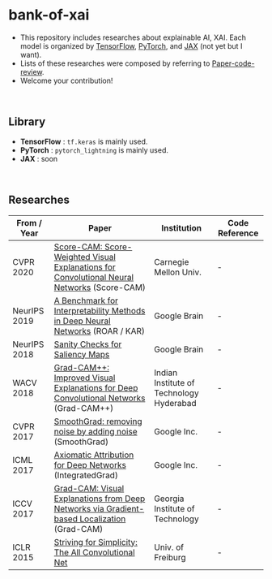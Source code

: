 # bank-of-xai

- This repository includes researches about explainable AI, XAI. Each model is organized by [TensorFlow](https://github.com/tensorflow/tensorflow), [PyTorch](https://github.com/pytorch/pytorch), and [JAX](https://github.com/google/jax) (not yet but I want). 
- Lists of these researches were composed by referring to [Paper-code-review](https://github.com/rlatjcj/Paper-code-review).
- Welcome your contribution!

<br>

## Library
- **TensorFlow** : `tf.keras` is mainly used.
- **PyTorch** : `pytorch_lightning` is mainly used.
- **JAX** : soon

<br>

## Researches
| From / Year | Paper | Institution | Code Reference |
| --- | --- | --- | --- |
| CVPR 2020 | [Score-CAM: Score-Weighted Visual Explanations for Convolutional Neural Networks](https://arxiv.org/abs/1910.01279) (Score-CAM) | Carnegie Mellon Univ. | - |
| NeurIPS 2019 | [A Benchmark for Interpretability Methods in Deep Neural Networks](https://arxiv.org/abs/1806.10758) (ROAR / KAR) | Google Brain | - |
| NeurIPS 2018 | [Sanity Checks for Saliency Maps](https://arxiv.org/abs/1810.03292) | Google Brain | - |
| WACV 2018 | [Grad-CAM++: Improved Visual Explanations for Deep Convolutional Networks](https://arxiv.org/abs/1710.11063) (Grad-CAM++) | Indian Institute of Technology Hyderabad | - |
| CVPR 2017 | [SmoothGrad: removing noise by adding noise](https://arxiv.org/abs/1706.03825) (SmoothGrad) | Google Inc. | - |
| ICML 2017 | [Axiomatic Attribution for Deep Networks](https://arxiv.org/abs/1703.01365) (IntegratedGrad) | Google Inc. | - |
| ICCV 2017 | [Grad-CAM: Visual Explanations from Deep Networks via Gradient-based Localization](https://arxiv.org/abs/1610.02391) (Grad-CAM) | Georgia Institute of Technology | - |
| ICLR 2015 | [Striving for Simplicity: The All Convolutional Net](https://arxiv.org/abs/1412.6806) | Univ. of Freiburg | - |
